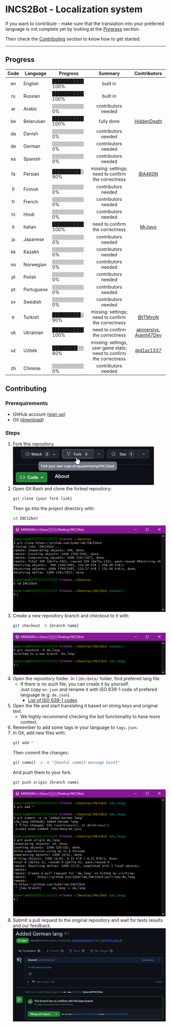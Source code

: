 # INCS2Bot - Localization system

If you want to contribute - make sure that the translation into your preferred language is not complete yet by looking at the [Progress](#progress) section.

Then check the [Contributing](#contributing) section to know how to get started.

---

## Progress

| Code | Language   | Progress        |                               Summary                               |        Contributors        |
|:----:|------------|-----------------|:-------------------------------------------------------------------:|:--------------------------:|
|  en  | English    | ██████████ 100% |                              built in                               |                            |
|  ru  | Russian    | ██████████ 100% |                              built in                               |                            |
|  ar  | Arabic     | ▒▒▒▒▒▒▒▒▒▒ 0%   |                         contributors needed                         |                            |
|  be  | Belarusian | ██████████ 100% |                             fully done                              |       [HiddenDeath]        |
|  da  | Danish     | ▒▒▒▒▒▒▒▒▒▒ 0%   |                         contributors needed                         |                            |
|  de  | German     | ▒▒▒▒▒▒▒▒▒▒ 0%   |                         contributors needed                         |                            |
|  es  | Spanish    | ▒▒▒▒▒▒▒▒▒▒ 0%   |                         contributors needed                         |                            |
|  fa  | Persian    | █████████▒ 90%  |         missing: settings; need to confirm the correctness          |          [@A460N]          |
|  fi  | Finnish    | ▒▒▒▒▒▒▒▒▒▒ 0%   |                         contributors needed                         |                            |
|  fr  | French     | ▒▒▒▒▒▒▒▒▒▒ 0%   |                         contributors needed                         |                            |
|  hi  | Hindi      | ▒▒▒▒▒▒▒▒▒▒ 0%   |                         contributors needed                         |                            |
|  it  | Italian    | ██████████ 100% |                   need to confirm the correctness                   |         [MrJiavo]          |
|  ja  | Japanese   | ▒▒▒▒▒▒▒▒▒▒ 0%   |                         contributors needed                         |                            |
|  kk  | Kazakh     | ▒▒▒▒▒▒▒▒▒▒ 0%   |                         contributors needed                         |                            |
|  no  | Norwegian  | ▒▒▒▒▒▒▒▒▒▒ 0%   |                         contributors needed                         |                            |
|  pl  | Polish     | ▒▒▒▒▒▒▒▒▒▒ 0%   |                         contributors needed                         |                            |
|  pt  | Portuguese | ▒▒▒▒▒▒▒▒▒▒ 0%   |                         contributors needed                         |                            |
|  sv  | Swedish    | ▒▒▒▒▒▒▒▒▒▒ 0%   |                         contributors needed                         |                            |
|  tr  | Turkish    | █████████▒ 90%  |         missing: settings; need to confirm the correctness          |         [@ITMiroN]         |
|  uk  | Ukrainian  | ██████████ 100% |                   need to confirm the correctness                   | [akimerslys], [Agent47Dev] |
|  uz  | Uzbek      | ████████▒▒ 80%  | missing: settings, user game stats; need to confirm the correctness |        [@d1az1337]         |
|  zh  | Chinese    | ▒▒▒▒▒▒▒▒▒▒ 0%   |                         contributors needed                         |                            |


## Contributing 

### Prerequirements

- GitHub account ([sign up](https://github.com/signup))
- Git ([download](https://git-scm.com/))

### Steps

1. Fork this repository.
   \
   ![forking repository](../media/fork_repo.png)
2. Open Git Bash and clone the forked repository: 
   ```bash
   git clone {your fork link}
   ```
   Then go into the project directory with: 
   ```bash
   cd INCS2bot
   ```
   ![cloning repository](../media/clone_repo.png)
3. Create a new repository branch and checkout to it with: 
   ```bash
   git checkout -b {branch name}
   ```
   ![creating branch](../media/create_branch.png)
4. Open the repository folder. In `l10n/data/` folder, find prefered lang file.
   - If there is no such file, you can create it by yourself.
     \
     Just copy `en.json` and rename it with ISO 639-1 code of prefered language (e.g. `de.json`).
      - [List of ISO 639-1 codes](https://en.wikipedia.org/wiki/List_of_ISO_639-1_codes)
5. Open the file and start translating it based on string keys and original text.
   - We highly recommend checking the bot functionality to have more context.
6. Remember to add some tags in your language to `tags.json`.
7. In Git, add new files with:
   ```bash
   git add *
   ```
   Then commit the changes:
   ```bash
   git commit -a -m "{Useful commit message here}"
   ```
   And push them to your fork.
   ```bash
   git push origin {branch name}
   ```
   ![commiting changes](../media/commit_changes.png)
8. Submit a pull request to the original repository and wait for tests results and our feedback.
   \
   ![submiting pull](../media/submit_pull_request.png)


[@A460N]: https://t.me/A460N
[@ITMiroN]: https://t.me/ITMiroN
[@d1az1337]: https://t.me/d1az1337
[akimerslys]: https://github.com/akimerslys
[Agent47Dev]: https://github.com/Agent47Dev
[HiddenDeath]: https://github.com/HiddenDeath
[MrJiavo]: https://github.com/MrJiavo
